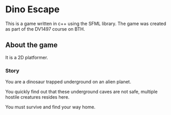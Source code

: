 # Dino Escape #

This is a game written in c++ using the SFML library.
The game was created as part of the DV1497 course on BTH.

## About the game ##

It is a 2D platformer.
### Story ###
You are a dinosaur trapped underground on an alien planet.

You quickly find out that these underground caves are not safe, multiple hostile creatures resides here.

You must survive and find your way home.